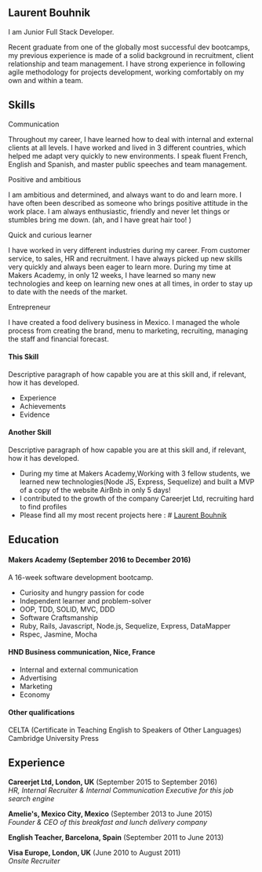 ## Laurent Bouhnik

I  am Junior Full Stack Developer.

Recent graduate from one of the globally most successful dev bootcamps, my previous experience is made of a solid background in recruitment, client relationship and team management.
I have strong experience in following agile methodology for projects development, working comfortably on my own and within a team.

## Skills
Communication

Throughout my career, I have learned how to deal with internal and external clients at all levels. I have worked and lived in 3 different countries, which helped me adapt very quickly to new environments.
I speak fluent French, English and Spanish, and master public speeches and team management.

Positive and ambitious

I am ambitious and determined, and always want to do and learn more.
I have often been described as someone who brings positive attitude in the work place. I am always enthusiastic, friendly and never let things or stumbles bring me down. (ah, and I have great hair too! )

Quick and curious learner

I have worked in very different industries during my career. From customer service, to sales, HR and recruitment. I have always picked up new skills very quickly and always been eager to learn more.
During my time at Makers Academy, in only 12 weeks, I have learned so many new technologies and keep on learning new ones at all times, in order to stay up to date with the needs of the market.

Entrepreneur

I have created a food delivery business in Mexico. I managed the whole process from creating the brand, menu to marketing, recruiting, managing the staff and financial forecast.
#### This Skill

Descriptive paragraph of how capable you are at this skill and, if relevant, how it has developed.

- Experience
- Achievements
- Evidence

#### Another Skill

Descriptive paragraph of how capable you are at this skill and, if relevant, how it has developed.

- During my time at Makers Academy,Working with 3 fellow students, we learned new technologies(Node JS, Express, Sequelize) and built a MVP of a copy of the website AirBnb in only 5 days!
- I contributed to the growth of the company Careerjet Ltd, recruiting hard to find profiles
- Please find all my most recent projects here : # [Laurent Bouhnik](https://www.laurentbouhnik.com)

## Education

#### Makers Academy (September 2016 to December 2016)
A 16-week software development bootcamp.
- Curiosity and hungry passion for code
- Independent learner and problem-solver
- OOP, TDD, SOLID, MVC, DDD
- Software Craftsmanship
- Ruby, Rails, Javascript, Node.js, Sequelize, Express, DataMapper
- Rspec, Jasmine, Mocha

#### HND Business communication, Nice, France
- Internal and external communication
- Advertising
- Marketing
- Economy


#### Other qualifications
CELTA (Certificate in Teaching English to Speakers of Other Languages)
Cambridge University Press

## Experience

**Careerjet Ltd, London, UK** (September 2015 to September 2016)    
*HR, Internal Recruiter & Internal Communication Executive for this job search engine*  

**Amelie's, Mexico City, Mexico** (September 2013 to June 2015)   
*Founder & CEO of this breakfast and lunch delivery company*  

**English Teacher, Barcelona, Spain** (September 2011 to June 2013)   

**Visa Europe, London, UK** (June 2010 to August 2011)   
*Onsite Recruiter*
